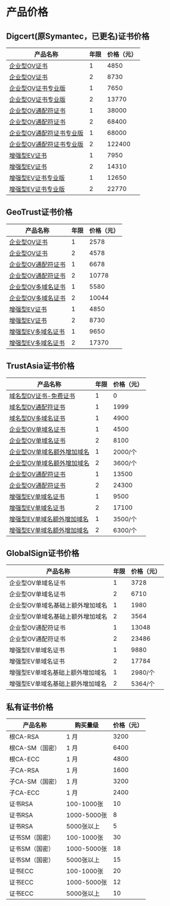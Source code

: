 

# 产品价格

## Digcert(原Symantec，已更名)证书价格

| 产品名称                                                 | 年限 | 价格（元）  |
| ---------------------------------------------------- | -- | ------ |
| [企业型OV证书](ussl/process/symantec/ov2)         | 1  | 4850   |
| [企业型OV证书](ussl/process/symantec/ov2)         | 2  | 8730   |
| [企业型OV证书专业版](ussl/process/symantec/ovpro)    | 1  | 7650   |
| [企业型OV证书专业版](ussl/process/symantec/ovpro)    | 2  | 13770  |
| [企业型OV通配符证书](ussl/process/symantec/ov)       | 1  | 38000  |
| [企业型OV通配符证书](ussl/process/symantec/ov)       | 2  | 68400  |
| [企业型OV通配符证书专业版](ussl/process/symantec/ovpro) | 1  | 68000  |
| [企业型OV通配符证书专业版](ussl/process/symantec/ovpro) | 2  | 122400 |
| [增强型EV证书](ussl/process/symantec/ev)          | 1  | 7950   |
| [增强型EV证书](ussl/process/symantec/ev)          | 2  | 14310  |
| [增强型EV证书专业版](ussl/process/symantec/evpro)    | 1  | 12650  |
| [增强型EV证书专业版](ussl/process/symantec/evpro)    | 2  | 22770  |

## GeoTrust证书价格

| 产品名称                                               | 年限 | 价格（元）|
| -------------------------------------------------- | -- | ----- |
| [企业型OV证书](ussl/process/geotrust/ov)        | 1  | 2578  |
| [企业型OV证书](ussl/process/geotrust/ov)        | 2  | 4578  |
| [企业型OV通配符证书](ussl/process/geotrust/ovtong) | 1  | 6678  |
| [企业型OV通配符证书](ussl/process/geotrust/ovtong) | 2  | 10778 |
| [企业型OV多域名证书](ussl/process/geotrust/ov)     | 1  | 5580  |
| [企业型OV多域名证书](ussl/process/geotrust/ov)     | 2  | 10044 |
| [增强型EV证书](ussl/process/geotrust/ev)        | 1  | 4850  |
| [增强型EV证书](ussl/process/geotrust/ev)        | 2  | 8730  |
| [增强型EV多域名证书](ussl/process/geotrust/ev)     | 1  | 9650  |
| [增强型EV多域名证书](ussl/process/geotrust/ev)     | 2  | 17370 |

## TrustAsia证书价格

| 产品名称                                             | 年限 | 价格（元）  |
| ------------------------------------------------ | -- | ------ |
| [域名型DV证书-免费证书](ussl/process/trustasia)        | 1  | 0   |
| [域名型DV通配符证书](ussl/process/trustasia)     | 1  | 1999   |
| [域名型DV多域名证书](ussl/process/trustasia)     | 1  | 4900   |
| [企业型OV单域名证书](ussl/process/trustasia)     | 1  | 4500   |
| [企业型OV单域名证书](ussl/process/trustasia)     | 2  | 8100   |
| [企业型OV单域名额外增加域名](ussl/process/trustasia) | 1  | 2000/个 |
| [企业型OV单域名额外增加域名](ussl/process/trustasia) | 2  | 3600/个 |
| [企业型OV通配符证书](ussl/process/trustasia)     | 1  | 13500  |
| [企业型OV通配符证书](ussl/process/trustasia)     | 2  | 24300  |
| [增强型EV单域名证书](ussl/process/trustasia)     | 1  | 9500   |
| [增强型EV单域名证书](ussl/process/trustasia)     | 2  | 17100  |
| [增强型EV单域名额外增加域名](ussl/process/trustasia) | 1  | 3500/个 |
| [增强型EV单域名额外增加域名](ussl/process/trustasia) | 2  | 6300/个 |

## GlobalSign证书价格

| 产品名称              | 年限 | 价格（元）   |
| ----------------- | -- | ------ |
| 企业型OV单域名证书        | 1  | 3728   |
| 企业型OV单域名证书        | 2  | 6710   |
| 企业型OV单域名基础上额外增加域名 | 1  | 1980   |
| 企业型OV单域名基础上额外增加域名 | 2  | 3564   |
| 企业型OV通配符证书        | 1  | 13048  |
| 企业型OV通配符证书        | 2  | 23486  |
| 增强型EV单域名证书        | 1  | 9880   |
| 增强型EV单域名证书        | 2  | 17784  |
| 增强型EV单域名基础上额外增加域名 | 1  | 2980/个 |
| 增强型EV单域名基础上额外增加域名 | 2  | 5364/个 |

## 私有证书价格

| 产品名称              | 购买量级 | 价格（元）    |
| ----------------- | -- | ------ |
| 根CA-RSA        | 1 月  | 3200   |
| 根CA-SM（国密）  | 1 月  | 6400   |
| 根CA-ECC        | 1 月  | 4800  |
| 子CA-RSA        | 1 月  | 1600  |
| 子CA-SM（国密）  | 1 月  | 3200  |
| 子CA-ECC        | 1 月  | 2400   |
| 证书RSA         | 100-1000张  | 10   |
| 证书RSA         | 1000-5000张  | 8   |
| 证书RSA         | 5000张以上 | 5   |
| 证书SM（国密）        | 100-1000张  | 30   |
| 证书SM（国密）         | 1000-5000张  | 18   |
| 证书SM（国密）         | 5000张以上 | 15   |
| 证书ECC         | 100-1000张  | 20   |
| 证书ECC         | 1000-5000张  | 12   |
| 证书ECC         | 5000张以上 | 10   |



